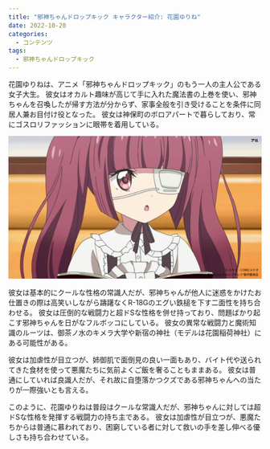 ```yaml
---
title: "邪神ちゃんドロップキック キャラクター紹介: 花園ゆりね"
date: 2022-10-20
categories:
  - コンテンツ
tags:
  - 邪神ちゃんドロップキック
---
```


花園ゆりねは、アニメ「邪神ちゃんドロップキック」のもう一人の主人公である女子大生。
彼女はオカルト趣味が高じて手に入れた魔法書の上巻を使い、邪神ちゃんを召喚したが帰す方法が分からず、家事全般を引き受けることを条件に同居人兼お目付け役となった。
彼女は神保町のボロアパートで暮らしており、常にゴスロリファッションに眼帯を着用している。

![](thumbnail.png)

<!--more-->

彼女は基本的にクールな性格の常識人だが、邪神ちゃんが他人に迷惑をかけたお仕置きの際は高笑いしながら躊躇なくR-18Gのエグい鉄槌を下す二面性を持ち合わせる。
彼女は圧倒的な戦闘力と超ドSな性格を併せ持っており、問題ばかり起こす邪神ちゃんを日がなフルボッコにしている。
彼女の異常な戦闘力と魔術知識のルーツは、御茶ノ水のキメラ大学や新宿の神社（モデルは花園稲荷神社）にある可能性がある。

彼女は加虐性が目立つが、姉御肌で面倒見の良い一面もあり、バイト代や送られてきた食材を使って悪魔たちに気前よくご飯を奢ることもままある。
彼女は普通にしていれば良識人だが、それ故に自堕落かつクズである邪神ちゃんへの当たりが一際強いとも言える。

このように、花園ゆりねは普段はクールな常識人だが、邪神ちゃんに対しては超ドSな性格を発揮する戦闘力の持ち主である。
彼女は加虐性が目立つが、悪魔たちからは普通に慕われており、困窮している者に対して救いの手を差し伸べる優しさも持ち合わせている。
